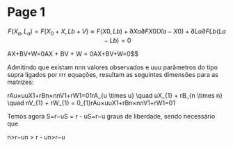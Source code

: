 # Page 1

$$F(X_{a}​,L_{a​})=F(X_{0}​+X,Lb​+V)≈F(X0​,Lb​)+∂Xa​∂F​​X0​​(Xa​−X0​)+∂La​∂F​​Lb​​(La​−Lb​)=0$$

AX+BV+W=0AX + BV + W = 0AX+BV+W=0\$$

Admitindo que existam nnn valores observados e uuu parâmetros do tipo supra ligados por rrr equações, resultam as seguintes dimensões para as matrizes:

rAu×uuX1+rBn×nnV1+rW1=01rA\_{u \times u} \quad uX\_{1} + rB\_{n \times n} \quad nV\_{1} + rW\_{1} = 0\_{1}rAu×u​uX1​+rBn×n​nV1​+rW1​=01​

Temos agora S=r−uS = r - uS=r−u graus de liberdade, sendo necessário que

n>r−un > r - un>r−u
